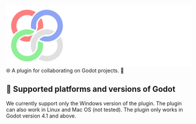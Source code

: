 <img src="icon-wide.png">
🌐 A plugin for collaborating on Godot projects. 📡

## 🧰 Supported platforms and versions of Godot

We currently support only the Windows version of the plugin. The plugin can also work in Linux and Mac OS (not tested). The plugin only works in Godot version 4.1 and above.
